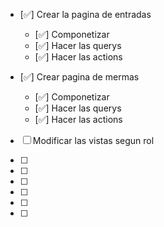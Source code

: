 - [✅] Crear la pagina de entradas

    - [✅] Componetizar
    - [✅] Hacer las querys
    - [✅] Hacer las actions


- [✅] Crear pagina de mermas
    - [✅] Componetizar
    - [✅] Hacer las querys
    - [✅] Hacer las actions
- [ ] Modificar las vistas segun rol

- [ ]
- [ ]
- [ ]
- [ ]
- [ ]
- [ ]
